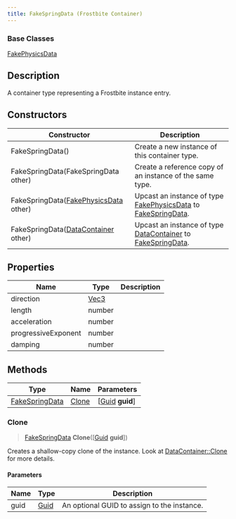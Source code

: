 ```yaml
---
title: FakeSpringData (Frostbite Container)
---
```

### Base Classes

[FakePhysicsData](FakePhysicsData)

## Description

A container type representing a Frostbite instance entry.

## Constructors

| Constructor                                                               | Description                                                                                                         |
| ------------------------------------------------------------------------- | ------------------------------------------------------------------------------------------------------------------- |
| FakeSpringData()                                                          | Create a new instance of this container type.                                                                       |
| FakeSpringData(FakeSpringData other)                                      | Create a reference copy of an instance of the same type.                                                            |
| FakeSpringData([FakePhysicsData](FakePhysicsData) other)                  | Upcast an instance of type [FakePhysicsData](FakePhysicsData) to [FakeSpringData](FakeSpringData).                  |
| FakeSpringData([DataContainer](/vext/ref/cls/shr/datacontainer) other) | Upcast an instance of type [DataContainer](/vext/ref/cls/shr/datacontainer) to [FakeSpringData](FakeSpringData). |

## Properties

| Name                | Type                              | Description |
| ------------------- | --------------------------------- | ----------- |
| direction           | [Vec3](/vext/ref/cls/shr/Vec3) |             |
| length              | number                            |             |
| acceleration        | number                            |             |
| progressiveExponent | number                            |             |
| damping             | number                            |             |

## Methods

| Type                             | Name            | Parameters                                     |
| -------------------------------- | --------------- | ---------------------------------------------- |
| [FakeSpringData](FakeSpringData) | [Clone](#clone) | \[[Guid](/vext/ref/cls/shr/guid) **guid**\] |

### Clone

> [FakeSpringData](FakeSpringData) **Clone**(\[[Guid](/vext/ref/cls/shr/guid) **guid**\])

Creates a shallow-copy clone of the instance. Look at [DataContainer::Clone](/vext/ref/cls/shr/datacontainer#clone) for more details.

#### Parameters

| Name | Type         | Description                                 |
| ---- | ------------ | ------------------------------------------- |
| guid | [Guid](Guid) | An optional GUID to assign to the instance. |
